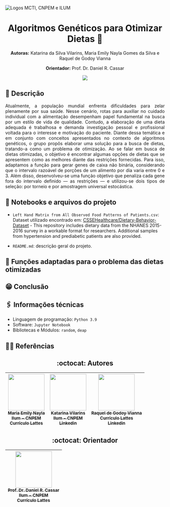 ![Logos MCTI, CNPEM e ILUM](https://pages.cnpem.br/MLSchool/wp-content/uploads/sites/143/2023/05/logo-ilum.png)
<h1 align='center'> Algoritmos Genéticos para Otimizar Dietas 🥗 </h1>

<p align="center"><strong>Autoras:</strong> Katarina da Silva Vilarins, Maria Emily Nayla Gomes da Silva e Raquel de Godoy Vianna</p>
<p align="center"><strong>Orientador:</strong> Prof. Dr. Daniel R. Cassar</p>

<p align="center">
<img loading="lazy" src="http://img.shields.io/static/v1?label=STATUS&message=EM%20DESENVOLVIMENTO&color=GREEN&style=for-the-badge"/>
</p>

## 📝 Descrição
<p align="justify">Atualmente, a população mundial enfrenta dificuldades para zelar plenamente por sua saúde. Nesse cenário, rotas para auxiliar no cuidado individual com a alimentação desempenham papel fundamental na busca por um estilo de vida de qualidade. Contudo, a elaboração de uma dieta adequada é trabalhosa e demanda investigação pessoal e profissional voltada para o interesse e motivação do paciente. Diante dessa temática e em conjunto com conceitos apresentados no contexto de algoritmos genéticos, o grupo propôs elaborar uma solução para a busca de dietas, tratando-a como um problema de otimização. Ao se falar em busca de dietas otimizadas, o objetivo é encontrar algumas opções de dietas que se apresentem como as melhores diante das restrições fornecidas. Para isso, adaptamos a função para gerar genes de caixa não binária, considerando que o intervalo razoável de porções de um alimento por dia varia entre 0 e 3. Além disso, desenvolveu-se uma função objetivo que penaliza cada gene fora do intervalo definido — as restrições — e utilizou-se dois tipos de seleção: por torneio e por amostragem universal estocástica.</p>

## 📔 Notebooks e arquivos do projeto
* `Left Hand Matrix from All Observed Food Patterns of Patients.csv`: Dataset utilizado encontrado em: [CSSEHealthcare/Dietary-Behavior-Dataset](https://github.com/CSSEHealthcare/Dietary-Behavior-Dataset) - This repository includes dietary data from the NHANES 2015-2016 survey in a workable format for researchers. Additional samples from hypertension and prediabetic patients are also provided.

* `README.md`: descrição geral do projeto.

## 🪼 Funções adaptadas para o problema das dietas otimizadas

## 😁 Conclusão

## 🖇️ Informações técnicas
* Linguagem de programação: `Python 3.9`
* Software:  `Jupyter Notebook`
* Bibliotecas e Módulos: `random`, `deap`

 ## 👩‍🦳 Referências

 <!-- 
 ## 🧠 Contribuições dos Colaboradores


#### Para o Projeto:
* Emily Gomes: Atualizações na construção, treinamento e análise da previsão de uma CNN utilizando o Lightning.
* Yasmin Shimizu: Atualizações na construção, treinamento e análise da previsão de uma CNN utilizando o Lightning.

#### Para o Repositório GitHub:
* Emily Gomes: README e upload do notebook Jupyter referente a construção, treinamento e previsão da CNN.
* Yasmin Shimizu: README, upload de imagens e upload do notebook Jupyter referente à figura "24Imagens_MNIST.png".


**Orientação e Revisão:** Prof. Dr. Daniel R. Cassar.
 -->

 <h2 align="center"> :octocat:  Autores </h2>

<div align="center">


| [<img loading="lazy" src="https://avatars.githubusercontent.com/u/172424897?v=4" width=115><br><sub> Maria Emily Nayla</sub>](https://github.com/MEmilyGomes)<br> [<sub>Ilum - CNPEM</sub>](https://ilum.cnpem.br/)<br> [<sub>Currículo Lattes</sub>](http://lattes.cnpq.br/9482558334105708)<br> | [<img loading="lazy" src="https://github.com/user-attachments/assets/bcfca6b9-f8dd-44ad-ad53-cb44418cdc5c" width=115><br><sub>Katarina Vilarins</sub>](https://github.com/KatarinaVilarins)<br> [<sub>Ilum - CNPEM</sub>](https://ilum.cnpem.br/)<br> [<sub>Linkedin</sub>](https://www.linkedin.com/in/yasminbshimizu/) | [<img loading="lazy" src="https://github.com/user-attachments/assets/abf88829-f67d-4d53-8a36-0bf7d70d21e4" width=115><br><sub>Raquel de Godoy Vianna</sub>](https://github.com/RaquelGVianna)<br> [<sub>Currículo Lattes</sub>](https://lattes.cnpq.br/7590950936353244)<br> [<sub>Linkedin</sub>](https://www.linkedin.com/in/raquel-de-godoy-vianna-58b5b92a7?utm_source=share&utm_campaign=share_via&utm_content=profile&utm_medium=android_app)
| :---: | :---: | :---: |

 <h2 align="center"> :octocat:  Orientador </h2>

<div align="center">

| [<img loading="lazy" src="https://github.com/user-attachments/assets/463d4753-7fa4-4a42-aa54-409e4150bb51" width=115><br> <sub> Prof. Dr. Daniel R. Cassar </sub>](https://github.com/drcassar)<br> [<sub>Ilum - CNPEM</sub>](https://ilum.cnpem.br/)<br> [<sub>Currículo Lattes</sub>](http://lattes.cnpq.br/1717397276752482) |
| :---: |
